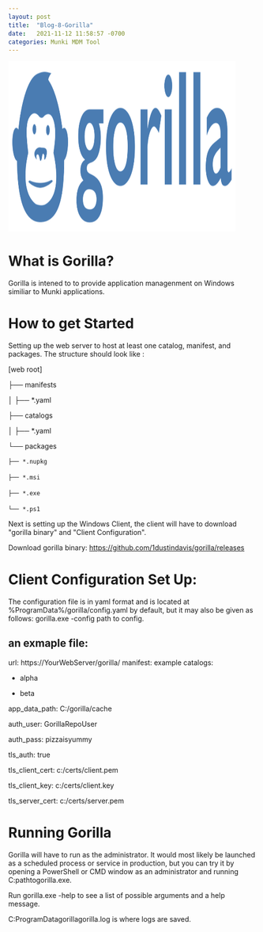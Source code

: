 ```yaml
---
layout: post
title:  "Blog-8-Gorilla"
date:   2021-11-12 11:58:57 -0700
categories: Munki MDM Tool
---
```


<img src="https://github.com/1dustindavis/gorilla/blob/main/gorilla.png" alt="MSC" width="460" height="345">



<h1>What is Gorilla?</h1>
Gorilla is intened to to provide application managenment on Windows similiar to Munki applications.

<h1>How to get Started</h1>
Setting up the web server to host at least one catalog, manifest, and packages. The structure should look like :

[web root]

├── manifests

│   ├── *.yaml

├── catalogs

│   ├── *.yaml

└── packages

    ├── *.nupkg

    ├── *.msi

    ├── *.exe

    └── *.ps1

Next is setting up the Windows Client, the client will have to download "gorilla binary" and "Client Configuration".

Download gorilla binary: https://github.com/1dustindavis/gorilla/releases

<h1>Client Configuration Set Up:</h1> 
The configuration file is in yaml format and is located at 
%ProgramData%/gorilla/config.yaml
 by default, but it may also be given as follows: gorilla.exe -config path to config.

 an exmaple file:
 ---
url: https://YourWebServer/gorilla/
manifest: example
catalogs: 

  - alpha

  - beta

app_data_path: C:/gorilla/cache

auth_user: GorillaRepoUser

auth_pass: pizzaisyummy

tls_auth: true

tls_client_cert: c:/certs/client.pem

tls_client_key: c:/certs/client.key

tls_server_cert: c:/certs/server.pem




<h1>Running Gorilla</h1>
Gorilla will have to run as the administrator. It would most likely be launched as a scheduled process or service in production, but you can try it by opening a PowerShell or CMD window as an administrator and running C:pathtogorilla.exe.

Run gorilla.exe -help to see a list of possible arguments and a help message.

C:ProgramDatagorillagorilla.log is where logs are saved.


